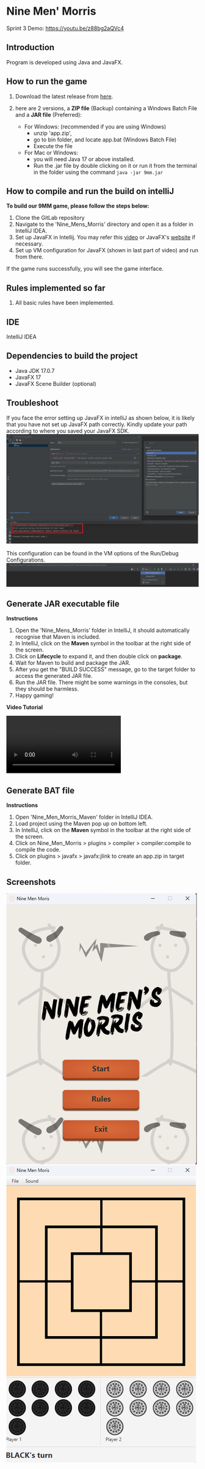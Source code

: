 # Nine Men' Morris
Sprint 3 Demo: https://youtu.be/z88bg2aQVc4

## Introduction
Program is developed using Java and JavaFX.


## How to run the game
1. Download the latest release from [here](https://git.infotech.monash.edu/fit3077-s1-2023/MA_Thursday4pm_Team6/project/-/tree/main/Sprint%203/Releases).

2. here are 2 versions, a **ZIP file** (Backup) containing a Windows Batch File and a **JAR file** (Preferred):
   - For Windows: (recommended if you are using Windows)
     - unzip 'app.zip', 
     - go to bin folder, and locate app.bat (Windows Batch File)
     - Execute the file
   - For Mac or Windows:
     - you will need Java 17 or above installed. 
     - Run the .jar file by double clicking on it or run it from the terminal in the folder using the command `java -jar 9mm.jar`


## How to compile and run the build on intelliJ
**To build our 9MM game, please follow the steps below:**
1. Clone the GitLab repository
2. Navigate to the 'Nine_Mens_Morris' directory and open it as a folder in IntelliJ IDEA.
3. Set up JavaFX in Intellij. You may refer this [video](https://www.google.com/url?sa=t&rct=j&q=&esrc=s&source=web&cd=&cad=rja&uact=8&ved=2ahUKEwiAxeq42Mn-AhXk1TgGHWZkCUAQwqsBegQICBAF&url=https%3A%2F%2Fwww.youtube.com%2Fwatch%3Fv%3DIvsvjUq38Jc&usg=AOvVaw0gUcKQI4-TAIw965WQCYux) or JavaFX's [website](https://openjfx.io/openjfx-docs/) if necessary.
4. Set up VM configuration for JavaFX (shown in last part of video) and run from there.

If the game runs successfully, you will see the game interface.

## Rules implemented so far
1. All basic rules have been implemented.

## IDE
IntelliJ IDEA

## Dependencies to build the project
- Java JDK 17.0.7
- JavaFX 17
- JavaFX Scene Builder (optional)

## Troubleshoot
If you face the error setting up JavaFX in intelliJ as shown below, it is likely that you have not set up JavaFX path correctly. Kindly update your path according to where you saved your JavaFX SDK.
![troubleshoot.png](res%2Ftroubleshoot.png)

This configuration can be found in the VM options of the Run/Debug Configurations.
![troubleshoot1.png](res%2Ftroubleshoot1.png)

## Generate JAR executable  file

**Instructions**

1. Open the 'Nine_Mens_Morris' folder in IntelliJ, it should automatically recognise that Maven is included.
2. In IntelliJ, click on the **Maven** symbol in the toolbar at the right side of the screen.
3. Click on **Lifecycle** to expand it, and then double click on **package**.
4. Wait for Maven to build and package the JAR.
5. After you get the "BUILD SUCCESS" message, go to the target folder to access the generated JAR file.
6. Run the JAR file. There might be some warnings in the consoles, but they should be harmless.
7. Happy gaming!

**Video Tutorial**

![](res/generate-jar-maven.mp4)


## Generate BAT file

**Instructions**

1. Open 'Nine_Men_Morris_Maven' folder in IntelliJ IDEA.
2. Load project using the Maven pop up on bottom left.
3. In IntelliJ, click on the **Maven** symbol in the toolbar at the right side of the screen.
4. Click on Nine_Men_Morris > plugins > compiler > compiler:compile to compile the code.
5. Click on plugins > javafx > javafx:jlink to create an app.zip in target folder.


## Screenshots
<img src="res/9mm_cover.png" alt="9MM Main menu Screenshot"/>
<img src="res/ingame_screenshot.png" alt="9MM in game Screenshot"/>




